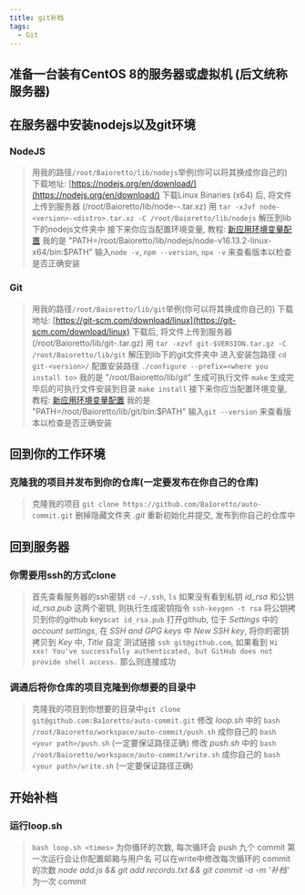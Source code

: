 ```yaml
---
title: git补档
tags:
  - Git
---
```

  
## 准备一台装有CentOS 8的服务器或虚拟机 (后文统称服务器)

## 在服务器中安装nodejs以及git环境
### NodeJS
> 用我的路径`/root/Baioretto/lib/nodejs`举例(你可以将其换成你自己的)
> 下载地址: [https://nodejs.org/en/download/](https://nodejs.org/en/download/)
> 下载Linux Binaries (x64) 后, 将文件上传到服务器 (/root/Baioretto/lib/node-<version>-<distro>.tar.xz)
> 用 `tar -xJvf node-<version>-<distro>.tar.xz -C /root/Baioretto/lib/nodejs` 解压到lib下的nodejs文件夹中
> 接下来你应当配置环境变量, 教程: [新应用环境变量配置](https://baioretto.com/_posts/2022-01-20-CentOSEnvironmentVariables/)
> 我的是 "PATH=/root/Baioretto/lib/nodejs/node-v16.13.2-linux-x64/bin:$PATH"
> 输入`node -v`, `npm --version`, `npx -v` 来查看版本以检查是否正确安装

### Git
> 用我的路径`/root/Baioretto/lib/git`举例(你可以将其换成你自己的)
> 下载地址: [https://git-scm.com/download/linux](https://git-scm.com/download/linux)
> 下载后, 将文件上传到服务器 (/root/Baioretto/lib/git-<version>.tar.gz)
> 用 `tar -xzvf git-$VERSION.tar.gz -C /root/Baioretto/lib/git` 解压到lib下的git文件夹中
> 进入安装包路径 `cd git-<version>/`
> 配置安装路径 `./configure --prefix=<where you install to>`
> 我的是 "/root/Baioretto/lib/git"
> 生成可执行文件 `make`
> 生成完毕后的可执行文件安装到目录 `make install`
> 接下来你应当配置环境变量, 教程: [新应用环境变量配置](https://baioretto.com/_posts/2022-01-20-CentOSEnvironmentVariables/)
> 我的是 "PATH=/root/Baioretto/lib/git/bin:$PATH"
> 输入`git --version` 来查看版本以检查是否正确安装

## 回到你的工作环境
### 克隆我的项目并发布到你的仓库(一定要发布在你自己的仓库)
> 克隆我的项目 `git clone https://github.com/Ba1oretto/auto-commit.git`
> 删掉隐藏文件夹 *.git*
> 重新初始化并提交, 发布到你自己的仓库中

## 回到服务器
### 你需要用ssh的方式clone
> 首先查看服务器的ssh密钥 `cd ~/.ssh`, `ls`
> 如果没有看到私钥 *id_rsa* 和公钥 *id_rsa.pub* 这两个密钥, 则执行生成密钥指令 `ssh-keygen -t rsa`
> 将公钥拷贝到你的github keys`cat id_rsa.pub`
> 打开github, 位于 *Settings* 中的 *account settings*, 在 *SSH and GPG keys* 中 *New SSH key*, 将你的密钥拷贝到 *Key* 中, *Title* 自定
> 测试链接 `ssh git@github.com`, 如果看到 `Hi xxx! You've successfully authenticated, but GitHub does not provide shell access.` 那么则连接成功
### 调通后将你仓库的项目克隆到你想要的目录中
> 克隆我的项目到你想要的目录中`git clone git@github.com:Ba1oretto/auto-commit.git`
> 修改 *loop.sh* 中的 `bash /root/Baioretto/workspace/auto-commit/push.sh` 成你自己的 `bash <your path>/push.sh` (一定要保证路径正确)
> 修改 *push.sh* 中的 `bash /root/Baioretto/workspace/auto-commit/write.sh` 成你自己的 `bash <your path>/write.sh` (一定要保证路径正确)

## 开始补档
### 运行loop.sh
> `bash loop.sh <times>`
> <times>为你循环的次数, 每次循环会 push 九个 commit
> 第一次运行会让你配置邮箱与用户名
> 可以在write中修改每次循环的 commit 的次数
> *node add.js && git add records.txt && git commit -a -m '补档'* 为一次 commit